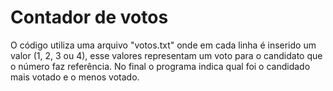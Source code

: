 # Contador de votos
 O código utiliza uma arquivo "votos.txt" onde em cada linha é inserido um valor (1, 2, 3 ou 4), esse valores representam um voto para o candidato que o número faz referência. No final o programa indica qual foi o candidado mais votado e o menos votado.
